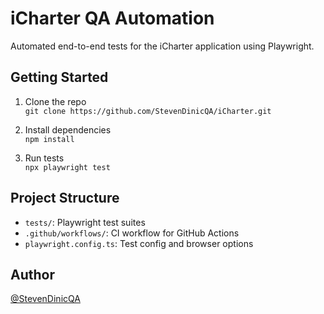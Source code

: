# iCharter QA Automation

Automated end-to-end tests for the iCharter application using Playwright.

## Getting Started

1. Clone the repo  
   `git clone https://github.com/StevenDinicQA/iCharter.git`

2. Install dependencies  
   `npm install`

3. Run tests  
   `npx playwright test`

## Project Structure

- `tests/`: Playwright test suites
- `.github/workflows/`: CI workflow for GitHub Actions
- `playwright.config.ts`: Test config and browser options

## Author

[@StevenDinicQA](https://github.com/StevenDinicQA)

